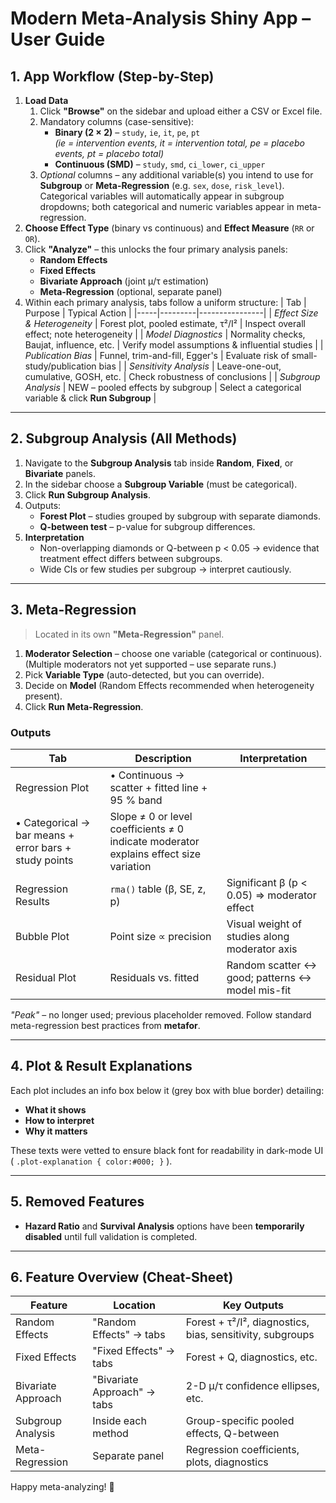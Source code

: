 # Modern Meta-Analysis Shiny App – User Guide

## 1. App Workflow (Step-by-Step)

1. **Load Data**
   1. Click **"Browse"** on the sidebar and upload either a CSV or Excel file.
   2. Mandatory columns (case-sensitive):
      * **Binary (2 × 2)** – `study`, `ie`, `it`, `pe`, `pt`  
        *(ie = intervention events, it = intervention total, pe = placebo events, pt = placebo total)*
      * **Continuous (SMD)** – `study`, `smd`, `ci_lower`, `ci_upper`
   3. *Optional* columns – any additional variable(s) you intend to use for **Subgroup** or **Meta-Regression** (e.g. `sex`, `dose`, `risk_level`).  Categorical variables will automatically appear in subgroup dropdowns; both categorical and numeric variables appear in meta-regression.
2. **Choose Effect Type** (binary vs continuous) and **Effect Measure** (`RR` or `OR`).
3. Click **"Analyze"** – this unlocks the four primary analysis panels:
   - **Random Effects**
   - **Fixed Effects**
   - **Bivariate Approach** (joint μ/τ estimation)
   - **Meta-Regression** (optional, separate panel)
4. Within each primary analysis, tabs follow a uniform structure:
   | Tab | Purpose | Typical Action |
   |-----|---------|----------------|
   | *Effect Size & Heterogeneity* | Forest plot, pooled estimate, τ²/I² | Inspect overall effect; note heterogeneity |
   | *Model Diagnostics* | Normality checks, Baujat, influence, etc. | Verify model assumptions & influential studies |
   | *Publication Bias* | Funnel, trim-and-fill, Egger's | Evaluate risk of small-study/publication bias |
   | *Sensitivity Analysis* | Leave-one-out, cumulative, GOSH, etc. | Check robustness of conclusions |
   | *Subgroup Analysis* | NEW – pooled effects by subgroup | Select a categorical variable & click **Run Subgroup** |

---

## 2. Subgroup Analysis (All Methods)

1. Navigate to the **Subgroup Analysis** tab inside **Random**, **Fixed**, or **Bivariate** panels.
2. In the sidebar choose a **Subgroup Variable** (must be categorical).
3. Click **Run Subgroup Analysis**.
4. Outputs:
   * **Forest Plot** – studies grouped by subgroup with separate diamonds.
   * **Q-between test** – p-value for subgroup differences.
5. **Interpretation**
   * Non-overlapping diamonds or Q-between p < 0.05 → evidence that treatment effect differs between subgroups.
   * Wide CIs or few studies per subgroup → interpret cautiously.

---

## 3. Meta-Regression

> Located in its own **"Meta-Regression"** panel.

1. **Moderator Selection** – choose one variable (categorical or continuous).  (Multiple moderators not yet supported – use separate runs.)
2. Pick **Variable Type** (auto-detected, but you can override).
3. Decide on **Model** (Random Effects recommended when heterogeneity present).
4. Click **Run Meta-Regression**.

### Outputs
| Tab | Description | Interpretation |
|-----|-------------|----------------|
| Regression Plot | • Continuous → scatter + fitted line + 95 % band  
• Categorical → bar means + error bars + study points | Slope ≠ 0 or level coefficients ≠ 0 indicate moderator explains effect size variation |
| Regression Results | `rma()` table (β, SE, z, p) | Significant β (p < 0.05) ⇒ moderator effect |
| Bubble Plot | Point size ∝ precision | Visual weight of studies along moderator axis |
| Residual Plot | Residuals vs. fitted | Random scatter ↔ good; patterns ↔ model mis-fit |

*"Peak"* – no longer used; previous placeholder removed. Follow standard meta-regression best practices from **metafor**.

---

## 4. Plot & Result Explanations
Each plot includes an info box below it (grey box with blue border) detailing:
* **What it shows**
* **How to interpret**
* **Why it matters**

These texts were vetted to ensure black font for readability in dark-mode UI ( `.plot-explanation { color:#000; }` ).

---

## 5. Removed Features
* **Hazard Ratio** and **Survival Analysis** options have been **temporarily disabled** until full validation is completed.

---

## 6. Feature Overview (Cheat-Sheet)

| Feature | Location | Key Outputs |
|---------|----------|-------------|
| Random Effects | "Random Effects" → tabs | Forest + τ²/I², diagnostics, bias, sensitivity, subgroups |
| Fixed Effects  | "Fixed Effects" → tabs  | Forest + Q, diagnostics, etc. |
| Bivariate Approach | "Bivariate Approach" → tabs | 2-D μ/τ confidence ellipses, etc. |
| Subgroup Analysis | Inside each method | Group-specific pooled effects, Q-between |
| Meta-Regression | Separate panel | Regression coefficients, plots, diagnostics |

Happy meta-analyzing! 🎉 